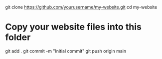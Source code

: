 git clone https://github.com/yourusername/my-website.git
cd my-website
# Copy your website files into this folder
git add .
git commit -m "Initial commit"
git push origin main
